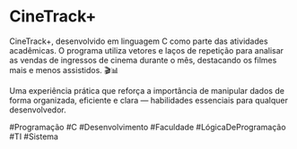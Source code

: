 # CineTrack+
CineTrack+, desenvolvido em linguagem C como parte das atividades acadêmicas. O programa utiliza vetores e laços de repetição para analisar as vendas de ingressos de cinema durante o mês, destacando os filmes mais e menos assistidos. 🎬📊

Uma experiência prática que reforça a importância de manipular dados de forma organizada, eficiente e clara — habilidades essenciais para qualquer desenvolvedor.

#Programação #C #Desenvolvimento #Faculdade #LógicaDeProgramação #TI #Sistema
